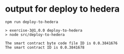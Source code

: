 # output for deploy to hedera

```
npm run deploy-to-hedera

> exercise-3@1.0.0 deploy-to-hedera
> node src/deploy-to-hedera

The smart contract byte code file ID is 0.0.3841676
The smart contract ID is 0.0.3841678
```
